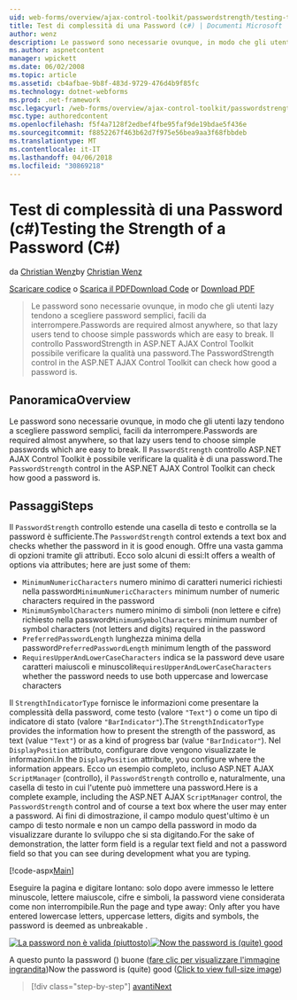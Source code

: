 ```yaml
---
uid: web-forms/overview/ajax-control-toolkit/passwordstrength/testing-the-strength-of-a-password-cs
title: Test di complessità di una Password (c#) | Documenti Microsoft
author: wenz
description: Le password sono necessarie ovunque, in modo che gli utenti lazy tendono a scegliere password semplici, facili da interrompere. Il controllo PasswordStrength nella pagina ASP. N....
ms.author: aspnetcontent
manager: wpickett
ms.date: 06/02/2008
ms.topic: article
ms.assetid: cb4afbae-9b8f-483d-9729-476d4b9f85fc
ms.technology: dotnet-webforms
ms.prod: .net-framework
msc.legacyurl: /web-forms/overview/ajax-control-toolkit/passwordstrength/testing-the-strength-of-a-password-cs
msc.type: authoredcontent
ms.openlocfilehash: f5f4a7128f2edbef4fbe95faf9de19bdae5f436e
ms.sourcegitcommit: f8852267f463b62d7f975e56bea9aa3f68fbbdeb
ms.translationtype: MT
ms.contentlocale: it-IT
ms.lasthandoff: 04/06/2018
ms.locfileid: "30869218"
---
```

<a name="testing-the-strength-of-a-password-c"></a><span data-ttu-id="7d39d-104">Test di complessità di una Password (c#)</span><span class="sxs-lookup"><span data-stu-id="7d39d-104">Testing the Strength of a Password (C#)</span></span>
====================
<span data-ttu-id="7d39d-105">da [Christian Wenz](https://github.com/wenz)</span><span class="sxs-lookup"><span data-stu-id="7d39d-105">by [Christian Wenz](https://github.com/wenz)</span></span>

<span data-ttu-id="7d39d-106">[Scaricare codice](http://download.microsoft.com/download/9/3/f/93f8daea-bebd-4821-833b-95205389c7d0/PasswordStrength0.cs.zip) o [Scarica il PDF](http://download.microsoft.com/download/2/d/c/2dc10e34-6983-41d4-9c08-f78f5387d32b/passwordstrength0CS.pdf)</span><span class="sxs-lookup"><span data-stu-id="7d39d-106">[Download Code](http://download.microsoft.com/download/9/3/f/93f8daea-bebd-4821-833b-95205389c7d0/PasswordStrength0.cs.zip) or [Download PDF](http://download.microsoft.com/download/2/d/c/2dc10e34-6983-41d4-9c08-f78f5387d32b/passwordstrength0CS.pdf)</span></span>

> <span data-ttu-id="7d39d-107">Le password sono necessarie ovunque, in modo che gli utenti lazy tendono a scegliere password semplici, facili da interrompere.</span><span class="sxs-lookup"><span data-stu-id="7d39d-107">Passwords are required almost anywhere, so that lazy users tend to choose simple passwords which are easy to break.</span></span> <span data-ttu-id="7d39d-108">Il controllo PasswordStrength in ASP.NET AJAX Control Toolkit possibile verificare la qualità una password.</span><span class="sxs-lookup"><span data-stu-id="7d39d-108">The PasswordStrength control in the ASP.NET AJAX Control Toolkit can check how good a password is.</span></span>


## <a name="overview"></a><span data-ttu-id="7d39d-109">Panoramica</span><span class="sxs-lookup"><span data-stu-id="7d39d-109">Overview</span></span>

<span data-ttu-id="7d39d-110">Le password sono necessarie ovunque, in modo che gli utenti lazy tendono a scegliere password semplici, facili da interrompere.</span><span class="sxs-lookup"><span data-stu-id="7d39d-110">Passwords are required almost anywhere, so that lazy users tend to choose simple passwords which are easy to break.</span></span> <span data-ttu-id="7d39d-111">Il `PasswordStrength` controllo ASP.NET AJAX Control Toolkit è possibile verificare la qualità è di una password.</span><span class="sxs-lookup"><span data-stu-id="7d39d-111">The `PasswordStrength` control in the ASP.NET AJAX Control Toolkit can check how good a password is.</span></span>

## <a name="steps"></a><span data-ttu-id="7d39d-112">Passaggi</span><span class="sxs-lookup"><span data-stu-id="7d39d-112">Steps</span></span>

<span data-ttu-id="7d39d-113">Il `PasswordStrength` controllo estende una casella di testo e controlla se la password è sufficiente.</span><span class="sxs-lookup"><span data-stu-id="7d39d-113">The `PasswordStrength` control extends a text box and checks whether the password in it is good enough.</span></span> <span data-ttu-id="7d39d-114">Offre una vasta gamma di opzioni tramite gli attributi. Ecco solo alcuni di essi:</span><span class="sxs-lookup"><span data-stu-id="7d39d-114">It offers a wealth of options via attributes; here are just some of them:</span></span>

- <span data-ttu-id="7d39d-115">`MinimumNumericCharacters` numero minimo di caratteri numerici richiesti nella password</span><span class="sxs-lookup"><span data-stu-id="7d39d-115">`MinimumNumericCharacters` minimum number of numeric characters required in the password</span></span>
- <span data-ttu-id="7d39d-116">`MinimumSymbolCharacters` numero minimo di simboli (non lettere e cifre) richiesto nella password</span><span class="sxs-lookup"><span data-stu-id="7d39d-116">`MinimumSymbolCharacters` minimum number of symbol characters (not letters and digits) required in the password</span></span>
- <span data-ttu-id="7d39d-117">`PreferredPasswordLength` lunghezza minima della password</span><span class="sxs-lookup"><span data-stu-id="7d39d-117">`PreferredPasswordLength` minimum length of the password</span></span>
- <span data-ttu-id="7d39d-118">`RequiresUpperAndLowerCaseCharacters` indica se la password deve usare caratteri maiuscoli e minuscoli</span><span class="sxs-lookup"><span data-stu-id="7d39d-118">`RequiresUpperAndLowerCaseCharacters` whether the password needs to use both uppercase and lowercase characters</span></span>

<span data-ttu-id="7d39d-119">Il `StrengthIndicatorType` fornisce le informazioni come presentare la complessità della password, come testo (valore `"Text"`) o come un tipo di indicatore di stato (valore `"BarIndicator"`).</span><span class="sxs-lookup"><span data-stu-id="7d39d-119">The `StrengthIndicatorType` provides the information how to present the strength of the password, as text (value `"Text"`) or as a kind of progress bar (value `"BarIndicator"`).</span></span> <span data-ttu-id="7d39d-120">Nel `DisplayPosition` attributo, configurare dove vengono visualizzate le informazioni.</span><span class="sxs-lookup"><span data-stu-id="7d39d-120">In the `DisplayPosition` attribute, you configure where the information appears.</span></span> <span data-ttu-id="7d39d-121">Ecco un esempio completo, incluso ASP.NET AJAX `ScriptManager` (controllo), il `PasswordStrength` controllo e, naturalmente, una casella di testo in cui l'utente può immettere una password.</span><span class="sxs-lookup"><span data-stu-id="7d39d-121">Here is a complete example, including the ASP.NET AJAX `ScriptManager` control, the `PasswordStrength` control and of course a text box where the user may enter a password.</span></span> <span data-ttu-id="7d39d-122">Ai fini di dimostrazione, il campo modulo quest'ultimo è un campo di testo normale e non un campo della password in modo da visualizzare durante lo sviluppo che si sta digitando.</span><span class="sxs-lookup"><span data-stu-id="7d39d-122">For the sake of demonstration, the latter form field is a regular text field and not a password field so that you can see during development what you are typing.</span></span>

[!code-aspx[Main](testing-the-strength-of-a-password-cs/samples/sample1.aspx)]

<span data-ttu-id="7d39d-123">Eseguire la pagina e digitare lontano: solo dopo avere immesso le lettere minuscole, lettere maiuscole, cifre e simboli, la password viene considerata come non interrompibile.</span><span class="sxs-lookup"><span data-stu-id="7d39d-123">Run the page and type away: Only after you have entered lowercase letters, uppercase letters, digits and symbols, the password is deemed as unbreakable .</span></span>


<span data-ttu-id="7d39d-124">[![La password non è valida (piuttosto)](testing-the-strength-of-a-password-cs/_static/image2.png)](testing-the-strength-of-a-password-cs/_static/image1.png)</span><span class="sxs-lookup"><span data-stu-id="7d39d-124">[![Now the password is (quite) good](testing-the-strength-of-a-password-cs/_static/image2.png)](testing-the-strength-of-a-password-cs/_static/image1.png)</span></span>

<span data-ttu-id="7d39d-125">A questo punto la password () buone ([fare clic per visualizzare l'immagine ingrandita](testing-the-strength-of-a-password-cs/_static/image3.png))</span><span class="sxs-lookup"><span data-stu-id="7d39d-125">Now the password is (quite) good ([Click to view full-size image](testing-the-strength-of-a-password-cs/_static/image3.png))</span></span>

> [!div class="step-by-step"]
> [<span data-ttu-id="7d39d-126">avanti</span><span class="sxs-lookup"><span data-stu-id="7d39d-126">Next</span></span>](testing-the-strength-of-a-password-vb.md)
